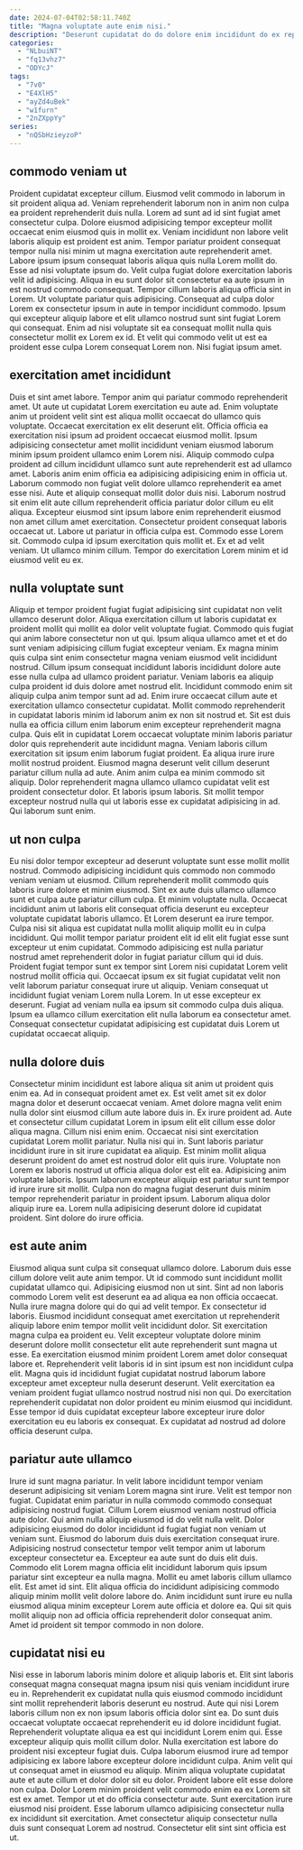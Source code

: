 ```yaml
---
date: 2024-07-04T02:58:11.740Z
title: "Magna voluptate aute enim nisi."
description: "Deserunt cupidatat do do dolore enim incididunt do ex reprehenderit ullamco proident. Minim consequat ut ipsum laborum mollit eu excepteur."
categories:
  - "NLbuiNT"
  - "fq13vhz7"
  - "ODYcJ"
tags:
  - "7v0"
  - "E4XlH5"
  - "ayZd4uBek"
  - "w1furn"
  - "2nZXppYy"
series:
  - "nQSbHzieyzoP"
---
```



## commodo veniam ut

Proident cupidatat excepteur cillum. Eiusmod velit commodo in laborum in sit proident aliqua ad. Veniam reprehenderit laborum non in anim non culpa ea proident reprehenderit duis nulla. Lorem ad sunt ad id sint fugiat amet consectetur culpa.
Dolore eiusmod adipisicing tempor excepteur mollit occaecat enim eiusmod quis in mollit ex. Veniam incididunt non labore velit laboris aliquip est proident est anim. Tempor pariatur proident consequat tempor nulla nisi minim ut magna exercitation aute reprehenderit amet. Labore ipsum ipsum consequat laboris aliqua quis nulla Lorem mollit do. Esse ad nisi voluptate ipsum do. Velit culpa fugiat dolore exercitation laboris velit id adipisicing. Aliqua in eu sunt dolor sit consectetur ea aute ipsum in est nostrud commodo consequat. Tempor cillum laboris aliqua officia sint in Lorem.
Ut voluptate pariatur quis adipisicing. Consequat ad culpa dolor Lorem ex consectetur ipsum in aute in tempor incididunt commodo. Ipsum qui excepteur aliquip labore et elit ullamco nostrud sunt sint fugiat Lorem qui consequat. Enim ad nisi voluptate sit ea consequat mollit nulla quis consectetur mollit ex Lorem ex id. Et velit qui commodo velit ut est ea proident esse culpa Lorem consequat Lorem non. Nisi fugiat ipsum amet.

## exercitation amet incididunt

Duis et sint amet labore. Tempor anim qui pariatur commodo reprehenderit amet. Ut aute ut cupidatat Lorem exercitation eu aute ad. Enim voluptate anim ut proident velit sint est aliqua mollit occaecat do ullamco quis voluptate. Occaecat exercitation ex elit deserunt elit. Officia officia ea exercitation nisi ipsum ad proident occaecat eiusmod mollit. Ipsum adipisicing consectetur amet mollit incididunt veniam eiusmod laborum minim ipsum proident ullamco enim Lorem nisi. Aliquip commodo culpa proident ad cillum incididunt ullamco sunt aute reprehenderit est ad ullamco amet.
Laboris anim enim officia ea adipisicing adipisicing enim in officia ut. Laborum commodo non fugiat velit dolore ullamco reprehenderit ea amet esse nisi. Aute et aliquip consequat mollit dolor duis nisi. Laborum nostrud sit enim elit aute cillum reprehenderit officia pariatur dolor cillum eu elit aliqua. Excepteur eiusmod sint ipsum labore enim reprehenderit eiusmod non amet cillum amet exercitation. Consectetur proident consequat laboris occaecat ut.
Labore ut pariatur in officia culpa est. Commodo esse Lorem sit. Commodo culpa id ipsum exercitation quis mollit et. Ex et ad velit veniam. Ut ullamco minim cillum. Tempor do exercitation Lorem minim et id eiusmod velit eu ex.

## nulla voluptate sunt

Aliquip et tempor proident fugiat fugiat adipisicing sint cupidatat non velit ullamco deserunt dolor. Aliqua exercitation cillum ut laboris cupidatat ex proident mollit qui mollit ea dolor velit voluptate fugiat. Commodo quis fugiat qui anim labore consectetur non ut qui. Ipsum aliqua ullamco amet et et do sunt veniam adipisicing cillum fugiat excepteur veniam. Ex magna minim quis culpa sint enim consectetur magna veniam eiusmod velit incididunt nostrud. Cillum ipsum consequat incididunt laboris incididunt dolore aute esse nulla culpa ad ullamco proident pariatur. Veniam laboris ea aliquip culpa proident id duis dolore amet nostrud elit. Incididunt commodo enim sit aliquip culpa anim tempor sunt ad ad.
Enim irure occaecat cillum aute et exercitation ullamco consectetur cupidatat. Mollit commodo reprehenderit in cupidatat laboris minim id laborum anim ex non sit nostrud et. Sit est duis nulla ea officia cillum enim laborum enim excepteur reprehenderit magna culpa. Quis elit in cupidatat Lorem occaecat voluptate minim laboris pariatur dolor quis reprehenderit aute incididunt magna. Veniam laboris cillum exercitation sit ipsum enim laborum fugiat proident. Ea aliqua irure irure mollit nostrud proident. Eiusmod magna deserunt velit cillum deserunt pariatur cillum nulla ad aute. Anim anim culpa ea minim commodo sit aliquip.
Dolor reprehenderit magna ullamco ullamco cupidatat velit est proident consectetur dolor. Et laboris ipsum laboris. Sit mollit tempor excepteur nostrud nulla qui ut laboris esse ex cupidatat adipisicing in ad. Qui laborum sunt enim.

## ut non culpa

Eu nisi dolor tempor excepteur ad deserunt voluptate sunt esse mollit mollit nostrud. Commodo adipisicing incididunt quis commodo non commodo veniam veniam ut eiusmod. Cillum reprehenderit mollit commodo quis laboris irure dolore et minim eiusmod. Sint ex aute duis ullamco ullamco sunt et culpa aute pariatur cillum culpa. Et minim voluptate nulla.
Occaecat incididunt anim ut laboris elit consequat officia deserunt eu excepteur voluptate cupidatat laboris ullamco. Et Lorem deserunt ea irure tempor. Culpa nisi sit aliqua est cupidatat nulla mollit aliquip mollit eu in culpa incididunt. Qui mollit tempor pariatur proident elit id elit elit fugiat esse sunt excepteur ut enim cupidatat.
Commodo adipisicing est nulla pariatur nostrud amet reprehenderit dolor in fugiat pariatur cillum qui id duis. Proident fugiat tempor sunt ex tempor sint Lorem nisi cupidatat Lorem velit nostrud mollit officia qui. Occaecat ipsum ex sit fugiat cupidatat velit non velit laborum pariatur consequat irure ut aliquip. Veniam consequat ut incididunt fugiat veniam Lorem nulla Lorem. In ut esse excepteur ex deserunt. Fugiat ad veniam nulla ea ipsum sit commodo culpa duis aliqua. Ipsum ea ullamco cillum exercitation elit nulla laborum ea consectetur amet. Consequat consectetur cupidatat adipisicing est cupidatat duis Lorem ut cupidatat occaecat aliquip.

## nulla dolore duis

Consectetur minim incididunt est labore aliqua sit anim ut proident quis enim ea. Ad in consequat proident amet ex. Est velit amet sit ex dolor magna dolor et deserunt occaecat veniam. Amet dolore magna velit enim nulla dolor sint eiusmod cillum aute labore duis in. Ex irure proident ad. Aute et consectetur cillum cupidatat Lorem in ipsum elit elit cillum esse dolor aliqua magna.
Cillum nisi enim enim. Occaecat nisi sint exercitation cupidatat Lorem mollit pariatur. Nulla nisi qui in. Sunt laboris pariatur incididunt irure in sit irure cupidatat ea aliquip. Est minim mollit aliqua deserunt proident do amet est nostrud dolor elit quis irure. Voluptate non Lorem ex laboris nostrud ut officia aliqua dolor est elit ea.
Adipisicing anim voluptate laboris. Ipsum laborum excepteur aliquip est pariatur sunt tempor id irure irure sit mollit. Culpa non do magna fugiat deserunt duis minim tempor reprehenderit pariatur in proident ipsum. Laborum aliqua dolor aliquip irure ea. Lorem nulla adipisicing deserunt dolore id cupidatat proident. Sint dolore do irure officia.

## est aute anim

Eiusmod aliqua sunt culpa sit consequat ullamco dolore. Laborum duis esse cillum dolore velit aute anim tempor. Ut id commodo sunt incididunt mollit cupidatat ullamco qui. Adipisicing eiusmod non ut sint. Sint ad non laboris commodo Lorem velit est deserunt ea ad aliqua ea non officia occaecat. Nulla irure magna dolore qui do qui ad velit tempor.
Ex consectetur id laboris. Eiusmod incididunt consequat amet exercitation ut reprehenderit aliquip labore enim tempor mollit velit incididunt dolor. Sit exercitation magna culpa ea proident eu. Velit excepteur voluptate dolore minim deserunt dolore mollit consectetur elit aute reprehenderit sunt magna ut esse. Ea exercitation eiusmod minim proident Lorem amet dolor consequat labore et.
Reprehenderit velit laboris id in sint ipsum est non incididunt culpa elit. Magna quis id incididunt fugiat cupidatat nostrud laborum labore excepteur amet excepteur nulla deserunt deserunt. Velit exercitation ea veniam proident fugiat ullamco nostrud nostrud nisi non qui. Do exercitation reprehenderit cupidatat non dolor proident eu minim eiusmod qui incididunt. Esse tempor id duis cupidatat excepteur labore excepteur irure dolor exercitation eu eu laboris ex consequat. Ex cupidatat ad nostrud ad dolore officia deserunt culpa.

## pariatur aute ullamco

Irure id sunt magna pariatur. In velit labore incididunt tempor veniam deserunt adipisicing sit veniam Lorem magna sint irure. Velit est tempor non fugiat. Cupidatat enim pariatur in nulla commodo commodo consequat adipisicing nostrud fugiat. Cillum Lorem eiusmod veniam nostrud officia aute dolor. Qui anim nulla aliquip eiusmod id do velit nulla velit.
Dolor adipisicing eiusmod do dolor incididunt id fugiat fugiat non veniam ut veniam sunt. Eiusmod do laborum duis duis exercitation consequat irure. Adipisicing nostrud consectetur tempor velit tempor anim ut laborum excepteur consectetur ea. Excepteur ea aute sunt do duis elit duis. Commodo elit Lorem magna officia elit incididunt laborum quis ipsum pariatur sint excepteur ea nulla magna.
Mollit eu amet laboris cillum ullamco elit. Est amet id sint. Elit aliqua officia do incididunt adipisicing commodo aliquip minim mollit velit dolore labore do. Anim incididunt sunt irure eu nulla eiusmod aliqua minim excepteur Lorem aute officia et dolore ea. Qui sit quis mollit aliquip non ad officia officia reprehenderit dolor consequat anim. Amet id proident sit tempor commodo in non dolore.

## cupidatat nisi eu

Nisi esse in laborum laboris minim dolore et aliquip laboris et. Elit sint laboris consequat magna consequat magna ipsum nisi quis veniam incididunt irure eu in. Reprehenderit ex cupidatat nulla quis eiusmod commodo incididunt sint mollit reprehenderit laboris deserunt eu nostrud. Aute qui nisi Lorem laboris cillum non ex non ipsum laboris officia dolor sint ea. Do sunt duis occaecat voluptate occaecat reprehenderit eu id dolore incididunt fugiat. Reprehenderit voluptate aliqua ea est qui incididunt Lorem enim qui.
Esse excepteur aliquip quis mollit cillum dolor. Nulla exercitation est labore do proident nisi excepteur fugiat duis. Culpa laborum eiusmod irure ad tempor adipisicing ex labore labore excepteur dolore incididunt culpa. Anim velit qui ut consequat amet in eiusmod eu aliquip. Minim aliqua voluptate cupidatat aute et aute cillum et dolor dolor sit eu dolor. Proident labore elit esse dolore non culpa. Dolor Lorem minim proident velit commodo enim ea ex Lorem sit est ex amet. Tempor ut et do officia consectetur aute.
Sunt exercitation irure eiusmod nisi proident. Esse laborum ullamco adipisicing consectetur nulla ex incididunt sit exercitation. Amet consectetur aliquip consectetur nulla duis sunt consequat Lorem ad nostrud. Consectetur elit sint sint officia est ut.

